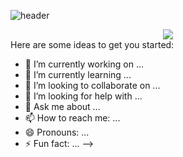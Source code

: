 ![header](https://capsule-render.vercel.app/api?type=slice&color=auto&height=300&section=header&text=JIN%20TAEHUN&fontSize=100)

<div align="center">
 <img src="ttps://github-readme-stats.vercel.app/api?username=HUN&theme=dark" />
 </div>
Here are some ideas to get you started:

- 🔭 I’m currently working on ...
- 🌱 I’m currently learning ...
- 👯 I’m looking to collaborate on ...
- 🤔 I’m looking for help with ...
- 💬 Ask me about ...
- 📫 How to reach me: ...
- 😄 Pronouns: ...
- ⚡ Fun fact: ...
-->
